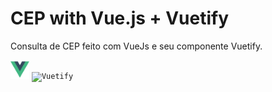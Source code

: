 # CEP with Vue.js + Vuetify
Consulta de CEP feito com VueJs e seu componente Vuetify.
<p>
  <code><img height="30" title="Vue.js" src="https://raw.githubusercontent.com/github/explore/80688e429a7d4ef2fca1e82350fe8e3517d3494d/topics/vue/vue.png"></code>
  <code><img height="35" title="Vuetify" src="https://res.cloudinary.com/practicaldev/image/fetch/s--kKuhsn3D--/c_imagga_scale,f_auto,fl_progressive,h_1080,q_auto,w_1080/https://thepracticaldev.s3.amazonaws.com/i/ewq7hqb0ta0tth5f1q7x.png"></code>
</p>
